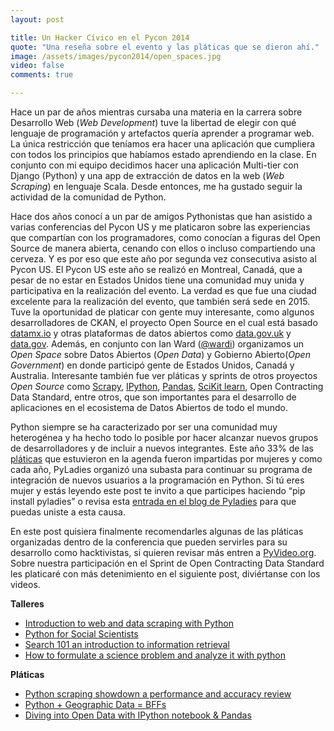 ```yaml
---
layout: post

title: Un Hacker Cívico en el Pycon 2014
quote: "Una reseña sobre el evento y las pláticas que se dieron ahí."
image: /assets/images/pycon2014/open_spaces.jpg
video: false
comments: true

---
```


Hace un par de años mientras cursaba una materia en la carrera sobre Desarrollo Web (*Web Development*) 
tuve la libertad de elegir con qué lenguaje de programación y artefactos quería aprender a programar 
web. La única restricción que teníamos era hacer una aplicación que cumpliera con todos los principios 
que habíamos estado aprendiendo en la clase. En conjunto con mi equipo decidimos hacer una aplicación 
Multi-tier con Django (Python) y una app de extracción de datos en la web (*Web Scraping*) en lenguaje Scala. 
Desde entonces, me ha gustado seguir la actividad de la comunidad de Python.

Hace dos años conocí a un par de amigos Pythonistas que han asistido a varias conferencias del Pycon US 
y me platicaron sobre las experiencias que compartían con los programadores, como conocían a figuras del 
Open Source de manera abierta, cenando con ellos o incluso compartiendo una cerveza. Y es por eso que este año por segunda vez consecutiva asisto al Pycon US.
El Pycon US este año se realizó en Montreal, Canadá, que a pesar de no estar en Estados Unidos tiene una 
comunidad muy unida y participativa en la realización del evento. La verdad es que fue una ciudad excelente 
para la realización del evento, que también será sede en 2015. Tuve la oportunidad de platicar con gente muy 
interesante, como algunos desarrolladores de CKAN, el proyecto Open Source en el cual está basado [datamx.io](http://datamx.io/) y 
otras plataformas de datos abiertos como [data.gov.uk](http://data.gov.uk/) y [data.gov](https://www.data.gov/). Además, en conjunto con Ian Ward ([@wardi](http://twitter.com/wardi)) 
organizamos un *Open Space* sobre Datos Abiertos (*Open Data*) y Gobierno Abierto(*Open Government*) en donde participó gente de Estados Unidos, Canadá 
y Australia. Interesante también fue ver pláticas y sprints de otros proyectos *Open Source* como [Scrapy](http://scrapy.org), [IPython](http://ipython.org/), 
[Pandas](http://pandas.pydata.org/), [SciKit learn](http://scikit-learn.org/), Open Contracting Data Standard, entre otros, que son importantes para el desarrollo de 
aplicaciones en el ecosistema de Datos Abiertos de todo el mundo.

Python siempre se ha caracterizado por ser una comunidad muy heterogénea y ha hecho todo lo posible por hacer 
alcanzar nuevos grupos de desarrolladores y de incluir a nuevos integrantes. Este año 33% de las [pláticas](http://www.pyvideo.org) que 
estuvieron en la agenda fueron impartidas por mujeres y como cada año, PyLadies organizó una subasta para continuar 
su programa de integración de nuevos usuarios a la programación en Python. Si tú eres mujer y estás leyendo este post 
te invito a que participes haciendo “pip install pyladies” o revisa esta [entrada en el blog de Pyladies](http://www.pyladies.com/blog/pip-install-pyladies/) 
para que puedas uniste a esta causa. 

En este post quisiera finalmente recomendarles algunas de las pláticas organizadas dentro de la conferencia 
que pueden servirles para su desarrollo como hacktivistas, si quieren revisar más entren a [PyVideo.org](http://www.pyvideo.org/). 
Sobre nuestra participación en el Sprint de Open Contracting Data Standard les platicaré con más detenimiento 
en el siguiente post, diviértanse con los videos. 


**Talleres**

* [Introduction to web and data scraping with Python](http://pyvideo.org/video/2592/introduction-to-web-and-data-scraping-with-pyt)
* [Python for Social Scientists](http://pyvideo.org/video/2690/python-for-social-scientists)
* [Search 101 an introduction to information retrieval](http://pyvideo.org/video/2639/search-101-an-introduction-to-information-retrie)
* [How to formulate a science problem and analyze it with python](http://pyvideo.org/video/2563/how-to-formulate-a-science-problem-and-analyze)


**Pláticas**

* [Python scraping showdown a performance and accuracy review](http://pyvideo.org/video/2593/python-scraping-showdown-a-performance-and-accur)
* [Python + Geographic Data = BFFs](http://pyvideo.org/video/2605/python-geographic-data-bffs)
* [Diving into Open Data with IPython notebook & Pandas](http://pyvideo.org/video/2657/diving-into-open-data-with-ipython-notebook-pan-0)
